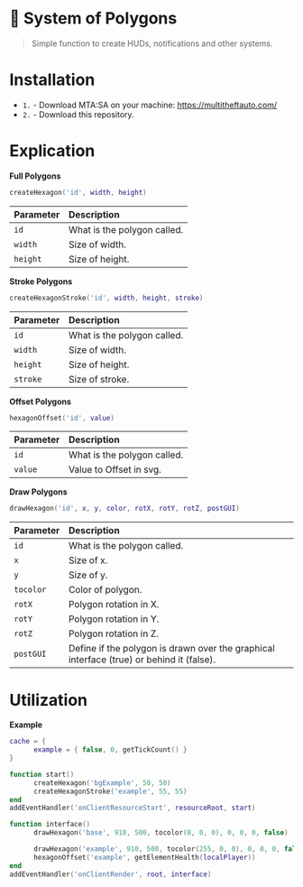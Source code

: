 # 📐 System of Polygons

> Simple function to create HUDs, notifications and other systems.

# Installation
- `1.` - Download MTA:SA on your machine: https://multitheftauto.com/
- `2.` - Download this repository.

# Explication

**Full Polygons**
```lua
createHexagon('id', width, height)
```

| Parameter | Description                   |
| :-------- | :---------------------------- |
| `id`      | What is the polygon called.   |
| `width`   | Size of width.                |
| `height`  | Size of height.               |

**Stroke Polygons**
```lua
createHexagonStroke('id', width, height, stroke)
```

| Parameter | Description                   |
| :-------- | :---------------------------- |
| `id`      | What is the polygon called.   |
| `width`   | Size of width.                |
| `height`  | Size of height.               |
| `stroke`  | Size of stroke.               |

**Offset Polygons**
```lua
hexagonOffset('id', value)
```

| Parameter | Description                   |
| :-------- | :---------------------------- |
| `id`      | What is the polygon called.   |
| `value`   | Value to Offset in svg.       |

**Draw Polygons**
```lua
drawHexagon('id', x, y, color, rotX, rotY, rotZ, postGUI)
```

| Parameter | Description                   |
| :-------- | :---------------------------- |
| `id`      | What is the polygon called.   |
| `x`       | Size of x.                    |
| `y`       | Size of y.                    |
| `tocolor` | Color of polygon.             |
| `rotX`    | Polygon rotation in X.        |
| `rotY`    | Polygon rotation in Y.        |
| `rotZ`    | Polygon rotation in Z.        |
| `postGUI` | Define if the polygon is drawn over the graphical interface (true) or behind it (false). |

# Utilization

**Example**
```lua
cache = {
      example = { false, 0, getTickCount() }
}

function start()
      createHexagon('bgExample', 50, 50)
      createHexagonStroke('example', 55, 55)
end
addEventHandler('onClientResourceStart', resourceRoot, start)

function interface()
      drawHexagon('base', 910, 500, tocolor(0, 0, 0), 0, 0, 0, false)

      drawHexagon('example', 910, 500, tocolor(255, 0, 0), 0, 0, 0, false)
      hexagonOffset('example', getElementHealth(localPlayer))
end
addEventHandler('onClientRender', root, interface)
```
